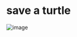 # save a turtle

![image](https://user-images.githubusercontent.com/94044563/187988010-73adc1b5-506b-4ee6-b553-cb732dbcf68a.png)

